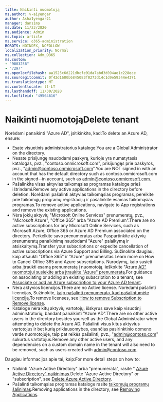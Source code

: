 ```yaml
---
title: Naikinti nuomotoją
ms.author: v-aiyengar
author: AshaIyengar21
manager: dansimp
ms.date: 11/23/2020
ms.audience: Admin
ms.topic: article
ms.service: o365-administration
ROBOTS: NOINDEX, NOFOLLOW
localization_priority: Normal
ms.collection: Adm_O365
ms.custom:
- "9003256"
- "7297"
ms.openlocfilehash: aa1525c6d221dbcfe91da7abd3d094ae1c228ece
ms.sourcegitcommit: 0f42d1600b6845083f0273d14c1d9e59344e4371
ms.translationtype: MT
ms.contentlocale: lt-LT
ms.lasthandoff: 11/30/2020
ms.locfileid: "49564616"
---
```

# <a name="delete-tenant"></a><span data-ttu-id="c44fc-102">Naikinti nuomotoją</span><span class="sxs-lookup"><span data-stu-id="c44fc-102">Delete tenant</span></span>

<span data-ttu-id="c44fc-103">Norėdami panaikinti "Azure AD", įsitikinkite, kad:</span><span class="sxs-lookup"><span data-stu-id="c44fc-103">To delete an Azure AD, ensure:</span></span>
- <span data-ttu-id="c44fc-104">Esate visuotinis administratorius kataloge.</span><span class="sxs-lookup"><span data-stu-id="c44fc-104">You are a Global Administrator on the directory.</span></span>
- <span data-ttu-id="c44fc-105">Nesate prisijungę naudodami paskyrą, kurioje yra numatytasis katalogas, pvz., "contoso.onmicrosoft.com", prisijungęs prie paskyros, pvz., "admin@contoso.onmicrosoft.com".</span><span class="sxs-lookup"><span data-stu-id="c44fc-105">You are NOT signed in with an account that has the default directory such as contoso.onmicrosoft.com in the signed--in account, such as admin@contoso.onmicrosoft.com.</span></span>
- <span data-ttu-id="c44fc-106">Pašalinkite visas aktyvias taikomąsias programas kataloge prieš ištrindami.</span><span class="sxs-lookup"><span data-stu-id="c44fc-106">Remove any active applications in the directory before deletion.</span></span> <span data-ttu-id="c44fc-107">Norėdami pašalinti aktyvias taikomąsias programas, pereikite prie taikomųjų programų registracijų ir pašalinkite esamas taikomąsias programas.</span><span class="sxs-lookup"><span data-stu-id="c44fc-107">To remove active applications, navigate to App registrations and remove the existing applications.</span></span>
- <span data-ttu-id="c44fc-108">Nėra jokių aktyvių "Microsoft Online Services" prenumeratų, pvz., "Microsoft Azure", "Office 365" arba "Azure AD Premium".</span><span class="sxs-lookup"><span data-stu-id="c44fc-108">There are no active subscriptions for any Microsoft Online Services, such as Microsoft Azure, Office 365 or Azure AD Premium associated on the directory.</span></span> <span data-ttu-id="c44fc-109">Perkelkite savo prenumeratas arba Paspartinkite aktyvių prenumeratų panaikinimą naudodami "Azure" palaikymą ir atsiskaitymą.</span><span class="sxs-lookup"><span data-stu-id="c44fc-109">Transfer your subscriptions or expedite cancellation of active subscriptions via Azure Support and Billing.</span></span> <span data-ttu-id="c44fc-110">Sužinokite daugiau, kaip atšaukti "Office 365" ir "Azure" prenumeratas.</span><span class="sxs-lookup"><span data-stu-id="c44fc-110">Learn more on How to Cancel Office 365 and Azure subscriptions.</span></span> <span data-ttu-id="c44fc-111">Nurodymų, kaip susieti arba įtraukti esamą prenumeratą į nuomotoją, ieškokite "Azure [AD" nuomotojui susiekite arba įtraukite "Azure" prenumeratą](https://docs.microsoft.com/azure/active-directory/fundamentals/active-directory-how-subscriptions-associated-directory).</span><span class="sxs-lookup"><span data-stu-id="c44fc-111">For guidance on associating or adding an existing subscription to a tenant, see [Associate or add an Azure subscription to your Azure AD tenant](https://docs.microsoft.com/azure/active-directory/fundamentals/active-directory-how-subscriptions-associated-directory).</span></span>
- <span data-ttu-id="c44fc-112">Nėra aktyvios licencijos.</span><span class="sxs-lookup"><span data-stu-id="c44fc-112">There are no Active license.</span></span> <span data-ttu-id="c44fc-113">Norėdami pašalinti licencijas, Sužinokite, [kaip pašalinti prenumeratą, kad pašalintumėte licenciją](https://docs.microsoft.com/azure/active-directory/enterprise-users/directory-delete-howto#delete-a-subscription).</span><span class="sxs-lookup"><span data-stu-id="c44fc-113">To remove licenses, see [How to remove Subscription to Remove license](https://docs.microsoft.com/azure/active-directory/enterprise-users/directory-delete-howto#delete-a-subscription).</span></span>
- <span data-ttu-id="c44fc-114">Kataloge nėra kitų aktyvių vartotojų, išskyrus save kaip visuotinį administratorių, bandant panaikinti "Azure AD".</span><span class="sxs-lookup"><span data-stu-id="c44fc-114">There are no other active users in the directory besides yourself as the Global Administrator when attempting to delete the Azure AD.</span></span> <span data-ttu-id="c44fc-115">Pašalinti visus kitus aktyvius vartotojus ir bet kurią priklausomybes, esančias pasirinktinio domeno varde nuomotojuje, taip pat reikės pašalinti, pvz., "admin@contoso.com" sukurtus vartotojus.</span><span class="sxs-lookup"><span data-stu-id="c44fc-115">Remove any other active users, and any dependencies on a custom domain name in the tenant will also need to be removed, such as users created with admin@contoso.com.</span></span>

<span data-ttu-id="c44fc-116">Daugiau informacijos apie tai, kaip:</span><span class="sxs-lookup"><span data-stu-id="c44fc-116">For more detail steps on how to:</span></span>
- <span data-ttu-id="c44fc-117">Naikinti "Azure Active Directory" arba "prenumerata", rasite " [Azure Active Directory" naikinimas](https://docs.microsoft.com/azure/active-directory/users-groups-roles/directory-delete-howto).</span><span class="sxs-lookup"><span data-stu-id="c44fc-117">Delete "Azure Active Directory" or "subscription",  see [Delete Azure Active Directory](https://docs.microsoft.com/azure/active-directory/users-groups-roles/directory-delete-howto).</span></span>
- <span data-ttu-id="c44fc-118">Pašalinti taikomąsias programas kataloge rasite [taikomųjų programų šalinimas](https://docs.microsoft.com/azure/active-directory/develop/quickstart-remove-app).</span><span class="sxs-lookup"><span data-stu-id="c44fc-118">Removing applications in the directory, see [Removing Applications](https://docs.microsoft.com/azure/active-directory/develop/quickstart-remove-app).</span></span> 
